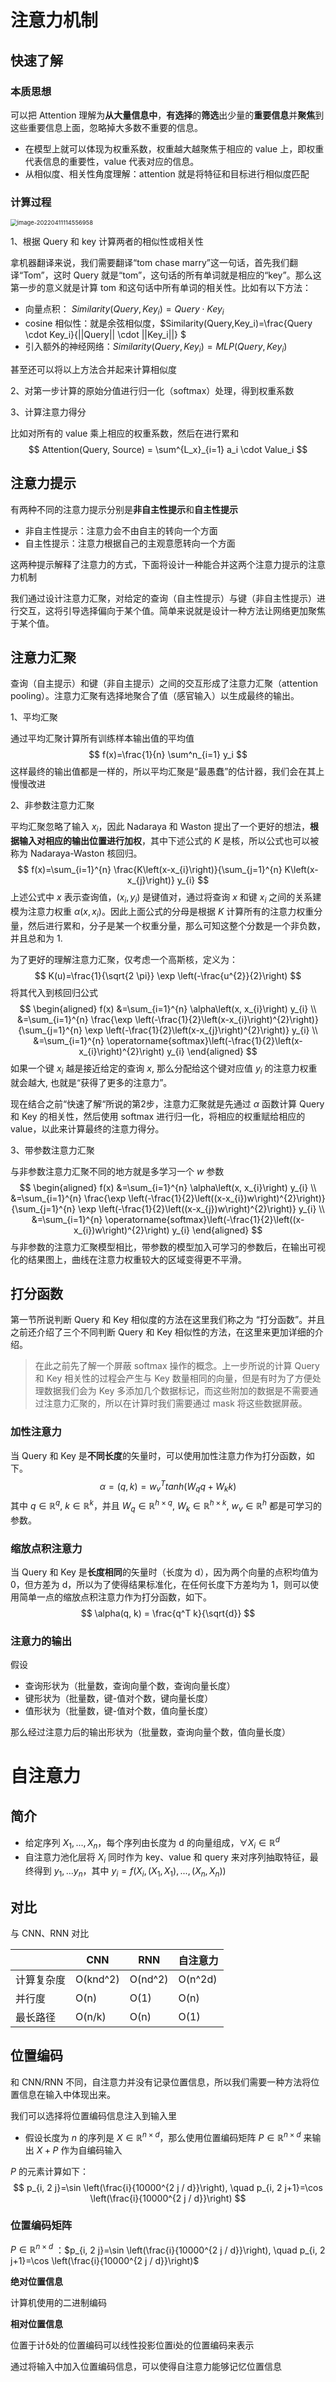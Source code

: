 # 注意力机制

## 快速了解

### 本质思想

可以把 Attention 理解为**从大量信息中**，**有选择**的**筛选**出少量的**重要信息**并**聚焦**到这些重要信息上面，忽略掉大多数不重要的信息。

+ 在模型上就可以体现为权重系数，权重越大越聚焦于相应的 value 上，即权重代表信息的重要性，value 代表对应的信息。
+ 从相似度、相关性角度理解：attention 就是将特征和目标进行相似度匹配

### 计算过程

<img src="img/image-20220411114556958.png" alt="image-20220411114556958" style="zoom:67%;" />

1、根据 Query 和 key 计算两者的相似性或相关性

拿机器翻译来说，我们需要翻译“tom chase marry”这一句话，首先我们翻译“Tom”，这时 Query 就是“tom”，这句话的所有单词就是相应的“key”。那么这第一步的意义就是计算 tom 和这句话中所有单词的相关性。比如有以下方法：

+ 向量点积： $Similarity\left(Q u e r y, K e y_{i}\right)=Q u e r y \cdot K e y_{i}$
+ cosine 相似性：就是余弦相似度，$Similarity(Query,Key_i)=\frac{Query \cdot Key_i}{||Query|| \cdot ||Key_i||} $
+ 引入额外的神经网络：$Similarity(Query, Key_i)=MLP(Query,Key_i)$

甚至还可以将以上方法合并起来计算相似度

2、对第一步计算的原始分值进行归一化（softmax）处理，得到权重系数

3、计算注意力得分

比如对所有的 value 乘上相应的权重系数，然后在进行累和
$$
Attention(Query, Source) = \sum^{L_x}_{i=1} a_i \cdot Value_i
$$


## 注意力提示

有两种不同的注意力提示分别是**非自主性提示**和**自主性提示**

+ 非自主性提示：注意力会不由自主的转向一个方面
+ 自主性提示：注意力根据自己的主观意愿转向一个方面

这两种提示解释了注意力的方式，下面将设计一种能合并这两个注意力提示的注意力机制

我们通过设计注意力汇聚，对给定的查询（自主性提示）与键（非自主性提示）进行交互，这将引导选择偏向于某个值。简单来说就是设计一种方法让网络更加聚焦于某个值。

## 注意力汇聚

查询（自主提示）和键（非自主提示）之间的交互形成了注意力汇聚（attention pooling）。注意力汇聚有选择地聚合了值（感官输入）以生成最终的输出。

1、平均汇聚

通过平均汇聚计算所有训练样本输出值的平均值
$$
f(x)=\frac{1}{n} \sum^n_{i=1} y_i
$$
这样最终的输出值都是一样的，所以平均汇聚是“最愚蠢”的估计器，我们会在其上慢慢改进

2、非参数注意力汇聚

平均汇聚忽略了输入 $x_i$，因此 Nadaraya 和 Waston 提出了一个更好的想法，**根据输入对相应的输出位置进行加权**，其中下述公式的 $K$ 是核，所以公式也可以被称为 Nadaraya-Waston 核回归。
$$
f(x)=\sum_{i=1}^{n} \frac{K\left(x-x_{i}\right)}{\sum_{j=1}^{n} K\left(x-x_{j}\right)} y_{i}
$$
上述公式中 $x$ 表示查询值，$(x_i, y_i)$ 是键值对，通过将查询 $x$ 和键 $x_i$ 之间的关系建模为注意力权重 $\alpha(x, x_i)$。因此上面公式的分母是根据 $K$ 计算所有的注意力权重分量，然后进行累和，分子是某一个权重分量，那么可知这整个分数是一个非负数，并且总和为 1.

为了更好的理解注意力汇聚，仅考虑一个高斯核，定义为：
$$
K(u)=\frac{1}{\sqrt{2 \pi}} \exp \left(-\frac{u^{2}}{2}\right)
$$
将其代入到核回归公式
$$
\begin{aligned}
f(x) &=\sum_{i=1}^{n} \alpha\left(x, x_{i}\right) y_{i} \\
&=\sum_{i=1}^{n} \frac{\exp \left(-\frac{1}{2}\left(x-x_{i}\right)^{2}\right)}{\sum_{j=1}^{n} \exp \left(-\frac{1}{2}\left(x-x_{j}\right)^{2}\right)} y_{i} \\
&=\sum_{i=1}^{n} \operatorname{softmax}\left(-\frac{1}{2}\left(x-x_{i}\right)^{2}\right) y_{i}
\end{aligned}
$$
如果⼀个键 $x_i$ 越是接近给定的查询 $x$, 那么分配给这个键对应值 $y_i$ 的注意力权重就会越大, 也就是“获得了更多的注意力”。

现在结合之前“快速了解“所说的第2步，注意力汇聚就是先通过 $\alpha$ 函数计算 Query 和 Key 的相关性，然后使用 softmax 进行归一化，将相应的权重赋给相应的 value，以此来计算最终的注意力得分。

3、带参数注意力汇聚

与非参数注意力汇聚不同的地方就是多学习一个 $w$ 参数
$$
\begin{aligned}
f(x) &=\sum_{i=1}^{n} \alpha\left(x, x_{i}\right) y_{i} \\
&=\sum_{i=1}^{n} \frac{\exp \left(-\frac{1}{2}\left((x-x_{i})w\right)^{2}\right)}{\sum_{j=1}^{n} \exp \left(-\frac{1}{2}\left((x-x_{j})w\right)^{2}\right)} y_{i} \\
&=\sum_{i=1}^{n} \operatorname{softmax}\left(-\frac{1}{2}\left((x-x_{i})w\right)^{2}\right) y_{i}
\end{aligned}
$$
与非参数的注意力汇聚模型相比，带参数的模型加入可学习的参数后，在输出可视化的结果图上，曲线在注意力权重较大的区域变得更不平滑。

## 打分函数

第一节所说判断 Query 和 Key 相似度的方法在这里我们称之为 “打分函数”。并且之前还介绍了三个不同判断 Query 和 Key 相似性的方法，在这里来更加详细的介绍。

> 在此之前先了解一个屏蔽 softmax 操作的概念。上一步所说的计算 Query 和 Key 相关性的过程会产生与 Key 数量相同的向量，但是有时为了方便处理数据我们会为 Key 多添加几个数据标记，而这些附加的数据是不需要通过注意力汇聚的，所以在计算时我们需要通过 mask 将这些数据屏蔽。

### 加性注意力

当 Query 和 Key 是**不同长度**的矢量时，可以使用加性注意力作为打分函数，如下。
$$
\alpha = (q, k) = w_v^{T} tanh(W_q q + W_k k)
$$
其中 $q \in \mathbb{R}^q,\ k\in \mathbb{R}^k$，并且 $W_q \in \mathbb{R}^{h\times q},\ W_k \in \mathbb{R}^{h \times k},\ w_v \in \mathbb{R}^h$ 都是可学习的参数。

### 缩放点积注意力

当 Query 和 Key 是**长度相同**的矢量时（长度为 d），因为两个向量的点积均值为 0，但方差为 d，所以为了使得结果标准化，在任何长度下方差均为 1，则可以使用简单一点的缩放点积注意力作为打分函数，如下。
$$
\alpha(q, k) = \frac{q^T k}{\sqrt{d}}
$$

### 注意力的输出

假设

+ 查询形状为（批量数，查询向量个数，查询向量长度）
+ 键形状为（批量数，键-值对个数，键向量长度）
+ 值形状为（批量数，键-值对个数，值向量长度）

那么经过注意力后的输出形状为（批量数，查询向量个数，值向量长度）

# 自注意力 

## 简介

+ 给定序列 $X_1, ..., X_n$，每个序列由长度为 d 的向量组成，$\forall X_i \in \mathbb{R}^d$
+ 自注意力池化层将 $X_i$ 同时作为 key、value 和 query 来对序列抽取特征，最终得到 $y_1,...y_n$，其中 $y_i = f(X_i, (X_1, X_1), ..., (X_n, X_n))$

## 对比

与 CNN、RNN 对比

|            | CNN      | RNN     | 自注意力 |
| ---------- | -------- | ------- | -------- |
| 计算复杂度 | O(knd^2) | O(nd^2) | O(n^2d)  |
| 并行度     | O(n)     | O(1)    | O(n)     |
| 最长路径   | O(n/k)   | O(n)    | O(1)     |

## 位置编码

和 CNN/RNN 不同，自注意力并没有记录位置信息，所以我们需要一种方法将位置信息在输入中体现出来。

我们可以选择将位置编码信息注入到输入里

+ 假设长度为 $n$ 的序列是 $X\in \mathbb{R}^{n \times d}$，那么使用位置编码矩阵 $P \in \mathbb{R}^{n \times d}$ 来输出 $X+P$ 作为自编码输入

$P$ 的元素计算如下：
$$
p_{i, 2 j}=\sin \left(\frac{i}{10000^{2 j / d}}\right), \quad p_{i, 2 j+1}=\cos \left(\frac{i}{10000^{2 j / d}}\right)
$$

### 位置编码矩阵

$P \in \mathbb{R}^{n \times d}$ ：$p_{i, 2 j}=\sin \left(\frac{i}{10000^{2 j / d}}\right), \quad p_{i, 2 j+1}=\cos \left(\frac{i}{10000^{2 j / d}}\right)$

**绝对位置信息**

计算机使用的二进制编码

**相对位置信息**

位置于计δ处的位置编码可以线性投影位置i处的位置编码来表示

通过将输入中加入位置编码信息，可以使得自注意力能够记忆位置信息
